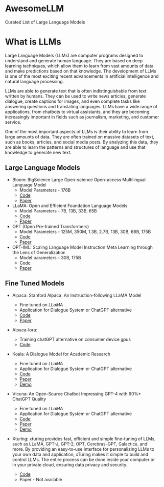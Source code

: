 # AwesomeLLM
Curated List of Large Language Models
# What is LLMs
Large Language Models (LLMs) are computer programs designed to understand and generate human language. They are based on deep learning techniques, which allow them to learn from vast amounts of data and make predictions based on that knowledge. The development of LLMs is one of the most exciting recent advancements in artificial intelligence and natural language processing.

LLMs are able to generate text that is often indistinguishable from text written by humans. They can be used to write news articles, generate dialogue, create captions for images, and even complete tasks like answering questions and translating languages. LLMs have a wide range of applications, from chatbots to virtual assistants, and they are becoming increasingly important in fields such as journalism, marketing, and customer service.

One of the most important aspects of LLMs is their ability to learn from large amounts of data. They are often trained on massive datasets of text, such as books, articles, and social media posts. By analyzing this data, they are able to learn the patterns and structures of language and use that knowledge to generate new text.

## Large Language Models
- Bloom: BigScience Large Open-science Open-access Multilingual Language Model
  - Model Parameters - 176B
  - [Code](https://huggingface.co/bigscience/bloom)
  - [Paper](https://arxiv.org/abs/2211.05100)
- LLaMA: Open and Efficient Foundation Language Models
  - Model Parameters - 7B, 13B, 33B, 65B
  - [Code](https://github.com/facebookresearch/llama)
  - [Paper](https://arxiv.org/abs/2302.13971)
- OPT (Open Pre-trained Transformers)
  - Model Parameters - 125M, 350M, 1.3B, 2.7B, 13B, 30B, 66B, 175B
  - [Code](https://github.com/facebookresearch/metaseq/tree/main/projects/OPT)
  - [Paper](https://arxiv.org/abs/2205.01068)
- OPT-IML: Scaling Language Model Instruction Meta Learning through the Lens of Generalization
  - Model parameters - 30B, 175B
  - [Code](https://github.com/facebookresearch/metaseq/tree/main/projects/OPT-IML)
  - [Paper](https://arxiv.org/abs/2212.12017)
## Fine Tuned Models
- Alpaca: Stanford Alpaca: An Instruction-following LLaMA Model
  - Fine tuned on *LLaMA*
  - Application for Dialogue System or ChatGPT alternative
  - [Code](https://github.com/tatsu-lab/stanford_alpaca.git)
  - [Paper](https://crfm.stanford.edu/2023/03/13/alpaca.html)
- Alpaca-lora:
  - Training chatGPT alternative on consumer device gpus
  - [Code](https://github.com/sanjibnarzary/awesome-llm)
- Koala: A Dialogue Model for Academic Research
  - Fine tuned on *LLaMA* 
  - Application for Dialogue System or ChatGPT alternative
  - [Code](https://github.com/young-geng/EasyLM)
  - [Paper](https://bair.berkeley.edu/blog/2023/04/03/koala/)
  - [Demo](https://chat.lmsys.org/?model=koala-13b)

- Vicuna: An Open-Source Chatbot Impressing GPT-4 with 90%* ChatGPT Quality 
  - Fine tuned on *LLaMA* 
  - Application for Dialogue System or ChatGPT alternative
  - [Code](https://github.com/lm-sys/FastChat)
  - [Paper](https://vicuna.lmsys.org/)
  - [Demo](https://chat.lmsys.org/)
- Xturing: xturing provides fast, efficient and simple fine-tuning of LLMs, such as LLaMA, GPT-J, GPT-2, OPT, Cerebras-GPT, Galactica, and more. By providing an easy-to-use interface for personalizing LLMs to your own data and application, xTuring makes it simple to build and control LLMs. The entire process can be done inside your computer or in your private cloud, ensuring data privacy and security.
  - [Code](https://github.com/stochasticai/xturing)
  - Paper - Not available